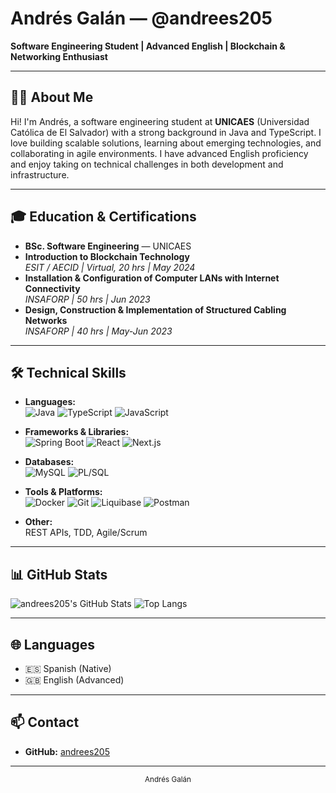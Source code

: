 # Andrés Galán — @andrees205

**Software Engineering Student | Advanced English | Blockchain & Networking Enthusiast**

---

## 🙋‍♂️ About Me

Hi! I'm Andrés, a software engineering student at **UNICAES** (Universidad Católica de El Salvador) with a strong background in Java and TypeScript. I love building scalable solutions, learning about emerging technologies, and collaborating in agile environments. I have advanced English proficiency and enjoy taking on technical challenges in both development and infrastructure.

---

## 🎓 Education & Certifications

- **BSc. Software Engineering** — UNICAES
- **Introduction to Blockchain Technology**  
  _ESIT / AECID | Virtual, 20 hrs | May 2024_
- **Installation & Configuration of Computer LANs with Internet Connectivity**  
  _INSAFORP | 50 hrs | Jun 2023_
- **Design, Construction & Implementation of Structured Cabling Networks**  
  _INSAFORP | 40 hrs | May-Jun 2023_

---

## 🛠️ Technical Skills

- **Languages:**  
  ![Java](https://img.shields.io/badge/Java-%23ED8B00.svg?style=for-the-badge&logo=java&logoColor=white)
  ![TypeScript](https://img.shields.io/badge/TypeScript-%23007ACC.svg?style=for-the-badge&logo=typescript&logoColor=white)
  ![JavaScript](https://img.shields.io/badge/JavaScript-%23F7DF1E.svg?style=for-the-badge&logo=javascript&logoColor=black)

- **Frameworks & Libraries:**  
  ![Spring Boot](https://img.shields.io/badge/Spring_Boot-%236DB33F.svg?style=for-the-badge&logo=spring-boot&logoColor=white)
  ![React](https://img.shields.io/badge/React-%2361DAFB.svg?style=for-the-badge&logo=react&logoColor=black)
  ![Next.js](https://img.shields.io/badge/Next.js-%23000000.svg?style=for-the-badge&logo=nextdotjs&logoColor=white)

- **Databases:**  
  ![MySQL](https://img.shields.io/badge/MySQL-%234479A1.svg?style=for-the-badge&logo=mysql&logoColor=white)
  ![PL/SQL](https://img.shields.io/badge/PLSQL-%237E7E7E.svg?style=for-the-badge)

- **Tools & Platforms:**  
  ![Docker](https://img.shields.io/badge/Docker-%232496ED.svg?style=for-the-badge&logo=docker&logoColor=white)
  ![Git](https://img.shields.io/badge/Git-%23F05033.svg?style=for-the-badge&logo=git&logoColor=white)
  ![Liquibase](https://img.shields.io/badge/Liquibase-%23009EEA.svg?style=for-the-badge)
  ![Postman](https://img.shields.io/badge/Postman-%23FF6C37.svg?style=for-the-badge&logo=postman&logoColor=white)

- **Other:**  
  REST APIs, TDD, Agile/Scrum

---

## 📊 GitHub Stats

![andrees205's GitHub Stats](https://github-readme-stats.vercel.app/api?username=andrees205&show_icons=true&theme=radical)
![Top Langs](https://github-readme-stats.vercel.app/api/top-langs/?username=andrees205&layout=compact&theme=radical)

---

## 🌐 Languages

- 🇪🇸 Spanish (Native)
- 🇬🇧 English (Advanced)

---

## 📫 Contact

- **GitHub:** [andrees205](https://github.com/andrees205)

---

<div align="center">
  <sub>Andrés Galán</sub>
</div>
